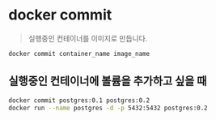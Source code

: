 # docker commit

> 실행중인 컨테이너를 이미지로 만듭니다.

```sh
docker commit container_name image_name
```

## 실행중인 컨테이너에 볼륨을 추가하고 싶을 때

```sh
docker commit postgres:0.1 postgres:0.2
docker run --name postgres -d -p 5432:5432 postgres:0.2
```
